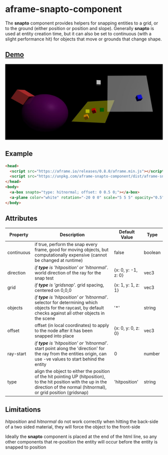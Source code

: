 # aframe-snapto-component

The **snapto** component provides helpers for snapping entities to a grid, or to the ground (either position or position and slope). 
Generally **snapto** is used at entity creation time, but it can also be set to continuous (with a slight performance hit) for objects 
that move or grounds that change shape.

## [Demo](https://harlyq.github.io/aframe-snapto-component/)

![Screenshot](assets/screenshot.jpg)

## Example
```html
<head>
  <script src="https://aframe.io/releases/0.8.0/aframe.min.js"></script>
  <script src="https://unpkg.com/aframe-snapto-component/dist/aframe-snapto-component.min.js"></script>
</head>
<body>
  <a-box snapto="type: hitnormal; offset: 0 0.5 0;"></a-box>
  <a-plane color="white" rotation="-20 0 0" scale="5 5 5" opacity="0.5"></a-plane>
</body>
```

## Attributes
| Property | Description | Default Value | Type |
| -------- | ----------- | ------------- | ---- |
|continuous|if true, perform the snap every frame, good for moving objects, but computationally expensive (cannot be changed at runtime)|false|boolean|
|direction|_if **type** is 'hitposition' or 'hitnormal'_. world direction of the ray for the snap test|{x: 0, y: -1, z: 0}|vec3|
|grid|_if **type** is 'gridsnap'_. grid spacing, centered on 0,0,0|{x: 1, y: 1, z: 1}|vec3|
|objects|_if **type** is 'hitposition' or 'hitnormal'_. selector for determining which objects for the raycast, by default checks against all other objects in the scene|'*'|string|
|offset|offset (in local coordinates) to apply to the node after it has been snapped into place|{x: 0, y: 0, z: 0}|vec3|
|ray-start|_if **type** is 'hitposition' or 'hitnormal'_. start point along the 'direction' for the ray from the entities origin, can use -ve values to start behind the entity|0|number|
|type|align the object to either the position of the hit pointing UP (hitposition), to the hit position with the up in the direction of the normal (hitnormal), or grid position (gridsnap)|'hitposition'|string|

## Limitations
*hitposition* and *hitnormal* do not work correctly when hitting the back-side of a two sided material, they will force the object to the front-side

Ideally the **snapto** component is placed at the end of the html line, so any other components that re-position the entity will occur before the entity is snapped to position
